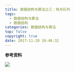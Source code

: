 ```yaml
---
title: 数据结构与算法之三：栈与队列
tags:
  - 数据结构与算法
  - 数据结构
categories: 数据结构与算法
top: false
copyright: true
date: 2017-11-20 10:46:32
---
```


<!--more-->

**参考资料**
[]()

![](http://oankigr4l.bkt.clouddn.com/wexin.png)
